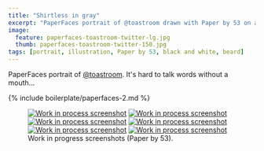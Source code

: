 ```yaml
---
title: "Shirtless in gray"
excerpt: "PaperFaces portrait of @toastroom drawn with Paper by 53 on an iPad."
image: 
  feature: paperfaces-toastroom-twitter-lg.jpg
  thumb: paperfaces-toastroom-twitter-150.jpg
tags: [portrait, illustration, Paper by 53, black and white, beard]
---
```


PaperFaces portrait of [@toastroom](http://twitter.com/toastroom). It's hard to talk words without a mouth…

{% include boilerplate/paperfaces-2.md %}

<figure class="half">
	<a href="{{ site.url }}/assets/images/paperfaces-toastroom-process-1-lg.jpg"><img src="{{ site.url }}/assets/images/paperfaces-toastroom-process-1-600.jpg" alt="Work in process screenshot"></a>
	<a href="{{ site.url }}/assets/images/paperfaces-toastroom-process-2-lg.jpg"><img src="{{ site.url }}/assets/images/paperfaces-toastroom-process-2-600.jpg" alt="Work in process screenshot"></a>
	<a href="{{ site.url }}/assets/images/paperfaces-toastroom-process-3-lg.jpg"><img src="{{ site.url }}/assets/images/paperfaces-toastroom-process-3-600.jpg" alt="Work in process screenshot"></a>
	<a href="{{ site.url }}/assets/images/paperfaces-toastroom-process-4-lg.jpg"><img src="{{ site.url }}/assets/images/paperfaces-toastroom-process-4-600.jpg" alt="Work in process screenshot"></a>
	<a href="{{ site.url }}/assets/images/paperfaces-toastroom-process-5-lg.jpg"><img src="{{ site.url }}/assets/images/paperfaces-toastroom-process-5-600.jpg" alt="Work in process screenshot"></a>
	<a href="{{ site.url }}/assets/images/paperfaces-toastroom-process-6-lg.jpg"><img src="{{ site.url }}/assets/images/paperfaces-toastroom-process-6-600.jpg" alt="Work in process screenshot"></a>
	<figcaption>Work in progress screenshots (Paper by 53).</figcaption>
</figure>